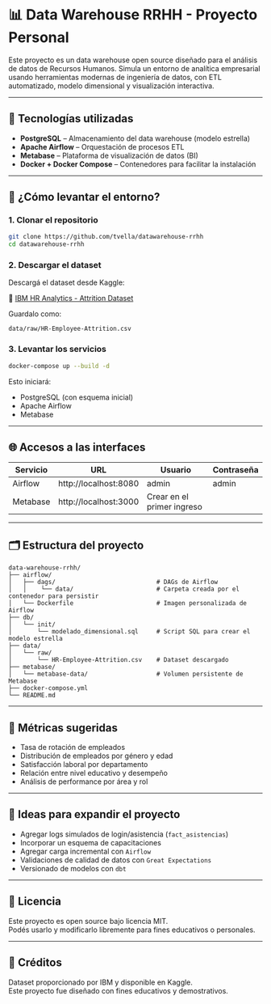 # 📊 Data Warehouse RRHH - Proyecto Personal

Este proyecto es un data warehouse open source diseñado para el análisis de datos de Recursos Humanos. Simula un entorno de analítica empresarial usando herramientas modernas de ingeniería de datos, con ETL automatizado, modelo dimensional y visualización interactiva.

---

## 🔧 Tecnologías utilizadas

- **PostgreSQL** – Almacenamiento del data warehouse (modelo estrella)
- **Apache Airflow** – Orquestación de procesos ETL
- **Metabase** – Plataforma de visualización de datos (BI)
- **Docker + Docker Compose** – Contenedores para facilitar la instalación

---

## 🚀 ¿Cómo levantar el entorno?

### 1. Clonar el repositorio

```bash
git clone https://github.com/tvella/datawarehouse-rrhh
cd datawarehouse-rrhh
```

### 2. Descargar el dataset

Descargá el dataset desde Kaggle:

🔗 [IBM HR Analytics - Attrition Dataset](https://www.kaggle.com/datasets/pavansubhasht/ibm-hr-analytics-attrition-dataset)

Guardalo como:

```
data/raw/HR-Employee-Attrition.csv
```

### 3. Levantar los servicios

```bash
docker-compose up --build -d
```

Esto iniciará:

- PostgreSQL (con esquema inicial)
- Apache Airflow
- Metabase

---

## 🌐 Accesos a las interfaces

| Servicio | URL                   | Usuario                    | Contraseña |
| -------- | --------------------- | -------------------------- | ---------- |
| Airflow  | http://localhost:8080 | admin                      | admin      |
| Metabase | http://localhost:3000 | Crear en el primer ingreso |

---

## 🗂️ Estructura del proyecto

```
data-warehouse-rrhh/
├── airflow/
│   ├── dags/                            # DAGs de Airflow
│   │    └── data/                       # Carpeta creada por el contenedor para persistir
│   └── Dockerfile                       # Imagen personalizada de Airflow
├── db/
│   └── init/
│       └── modelado_dimensional.sql     # Script SQL para crear el modelo estrella
├── data/
│   └── raw/
│       └── HR-Employee-Attrition.csv    # Dataset descargado
├── metabase/
│   └── metabase-data/                   # Volumen persistente de Metabase
├── docker-compose.yml
└── README.md
```

---

## 🧠 Métricas sugeridas

- Tasa de rotación de empleados
- Distribución de empleados por género y edad
- Satisfacción laboral por departamento
- Relación entre nivel educativo y desempeño
- Análisis de performance por área y rol

---

## 🧪 Ideas para expandir el proyecto

- Agregar logs simulados de login/asistencia (`fact_asistencias`)
- Incorporar un esquema de capacitaciones
- Agregar carga incremental con `Airflow`
- Validaciones de calidad de datos con `Great Expectations`
- Versionado de modelos con `dbt`

---

## 🪪 Licencia

Este proyecto es open source bajo licencia MIT.  
Podés usarlo y modificarlo libremente para fines educativos o personales.

---

## 🙌 Créditos

Dataset proporcionado por IBM y disponible en Kaggle.  
Este proyecto fue diseñado con fines educativos y demostrativos.
